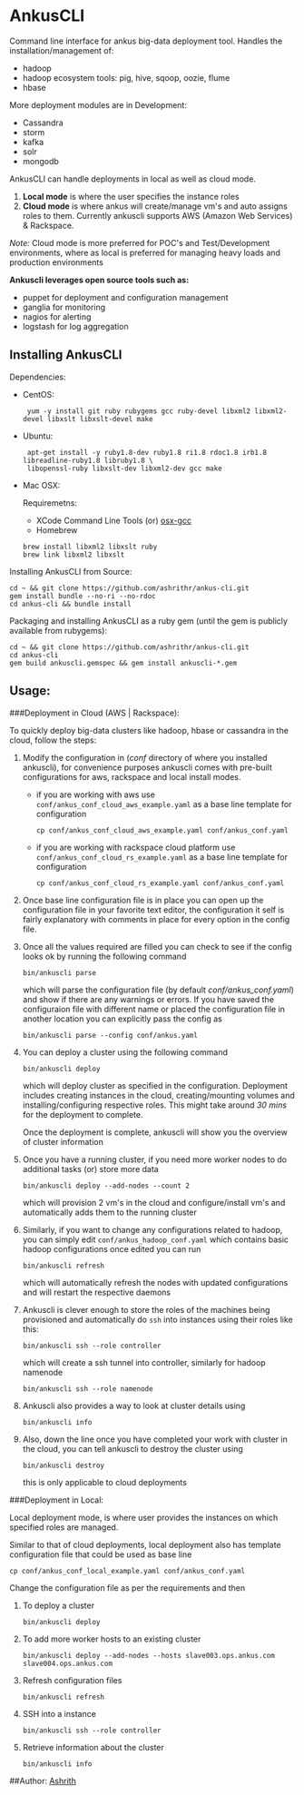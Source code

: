 # AnkusCLI

Command line interface for ankus big-data deployment tool. Handles the installation/management of:

 - hadoop
 - hadoop ecosystem tools: pig, hive, sqoop, oozie, flume
 - hbase

 
 More deployment modules are in Development:

 - Cassandra
 - storm
 - kafka
 - solr
 - mongodb

 AnkusCLI can handle deployments in local as well as cloud mode.

 1. **Local mode** is where the user specifies the instance roles
 2. **Cloud mode** is where ankus will create/manage vm's and auto assigns roles to them. Currently ankuscli supports AWS (Amazon Web Services) & Rackspace.

  *Note:* Cloud mode is more preferred for POC's and Test/Development environments, where as local is preferred for managing heavy
  loads and production environments

**Ankuscli leverages open source tools such as:**

 - puppet for deployment and configuration management
 - ganglia for monitoring
 - nagios for alerting
 - logstash for log aggregation

## Installing AnkusCLI

Dependencies:
 
 - CentOS:

   ```
    yum -y install git ruby rubygems gcc ruby-devel libxml2 libxml2-devel libxslt libxslt-devel make
   ```
 - Ubuntu:

   ```
    apt-get install -y ruby1.8-dev ruby1.8 ri1.8 rdoc1.8 irb1.8 libreadline-ruby1.8 libruby1.8 \
    libopenssl-ruby libxslt-dev libxml2-dev gcc make
   ```
 
 - Mac OSX:
 
 	Requiremetns:
	- XCode Command Line Tools (or) [osx-gcc](https://github.com/kennethreitz/osx-gcc-installer/) 
	- Homebrew
	
	```
	brew install libxml2 libxslt ruby
	brew link libxml2 libxslt
	```

Installing AnkusCLI from Source:

```
cd ~ && git clone https://github.com/ashrithr/ankus-cli.git
gem install bundle --no-ri --no-rdoc
cd ankus-cli && bundle install
```
Packaging and installing AnkusCLI as a ruby gem (until the gem is publicly available from rubygems):

```
cd ~ && git clone https://github.com/ashrithr/ankus-cli.git
cd ankus-cli
gem build ankuscli.gemspec && gem install ankuscli-*.gem
```

## Usage:

###Deployment in Cloud (AWS | Rackspace):

To quickly deploy big-data clusters like hadoop, hbase or cassandra in the cloud, follow the steps:

1. Modify the configuration in (*conf* directory of where you installed ankuscli), for convenience purposes ankuscli comes with pre-built configurations for aws, rackspace and local install modes.
	* if you are working with aws use `conf/ankus_conf_cloud_aws_example.yaml` as a base line template for configuration
		
		```
		cp conf/ankus_conf_cloud_aws_example.yaml conf/ankus_conf.yaml
		```
	* if you are working with rackspace cloud platform use `conf/ankus_conf_cloud_rs_example.yaml` as a base line template for configuration
		
		```
		cp conf/ankus_conf_cloud_rs_example.yaml conf/ankus_conf.yaml
		```		
2. Once base line configuration file is in place you can open up the configuration file in your favorite text editor, the configuration it self is fairly explanatory with comments in place for every option in the config file.
3. Once all the values required are filled you can check to see if the config looks ok by running the following command 
	
	```
	bin/ankuscli parse
	```
	which will parse the configuration file (by default *conf/ankus_conf.yaml*) and show if there are any warnings or errors. If you have saved the configuraion file with different name or placed the configuration file in another location you can explicitly pass the config as
	
	```
	bin/ankuscli parse --config conf/ankus.yaml
	```	
4. You can deploy a cluster using the following command
	
	```
	bin/ankuscli deploy
	```
	which will deploy cluster as specified in the configuration. Deployment includes creating instances in the cloud, creating/mounting volumes and installing/configuring respective roles. This might take around *30 mins* for the deployment to complete.
	
	Once the deployment is complete, ankuscli will show you the overview of cluster information
5. Once you have a running cluster, if you need more worker nodes to do additional tasks (or) store more data
	
	```
	bin/ankuscli deploy --add-nodes --count 2
	```
	which will provision 2 vm's in the cloud and configure/install vm's and automatically adds them to the running cluster
6. Similarly, if you want to change any configurations related to hadoop, you can simply edit `conf/ankus_hadoop_conf.yaml` which contains basic hadoop configurations once edited you can run
	
	```
	bin/ankuscli refresh
	```
	which will automatically refresh the nodes with updated configurations and will restart the respective daemons
7. Ankuscli is clever enough to store the roles of the machines being provisioned and automatically do `ssh` into instances using their roles like this:
	
	```
	bin/ankuscli ssh --role controller
	```
	which will create a ssh tunnel into controller, similarly for hadoop namenode
	
	```
	bin/ankuscli ssh --role namenode
	```
8. Ankuscli also provides a way to look at cluster details using
	
	```
	bin/ankuscli info
	```
9. Also, down the line once you have completed your work with cluster in the cloud, you can tell ankuscli to destroy the cluster using
	
	```
	bin/ankuscli destroy
	```
	this is only applicable to cloud deployments

###Deployment in Local:

Local deployment mode, is where user provides the instances on which specified roles are managed.

Similar to that of cloud deployments, local deployment also has template configuration file that could be used as base line

```
cp conf/ankus_conf_local_example.yaml conf/ankus_conf.yaml
```

Change the configuration file as per the requirements and then

1. To deploy a cluster
	
	```
	bin/ankuscli deploy
	```
2. To add more worker hosts to an existing cluster
	
	```
	bin/ankuscli deploy --add-nodes --hosts slave003.ops.ankus.com slave004.ops.ankus.com
	```
3. Refresh configuration files
	
	```
	bin/ankuscli refresh
	```
4. SSH into a instance
	
	```
	bin/ankuscli ssh --role controller
	```
5. Retrieve information about the cluster
	```
	bin/ankuscli info
	```

##Author:
[Ashrith](https://github.com/ashrithr)
